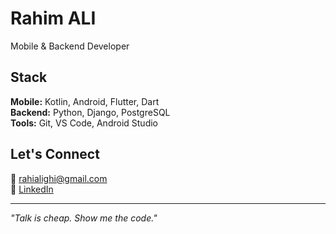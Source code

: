 # Rahim ALI

Mobile & Backend Developer

## Stack
**Mobile:** Kotlin, Android, Flutter, Dart  
**Backend:** Python, Django, PostgreSQL  
**Tools:** Git, VS Code, Android Studio

## Let's Connect
📧 [rahialighi@gmail.com](mailto:rahialighi@gmail.com)  
💼 [LinkedIn](http://www.linkedin.com/in/rahim-ali-a6003226b)

---
*"Talk is cheap. Show me the code."*
